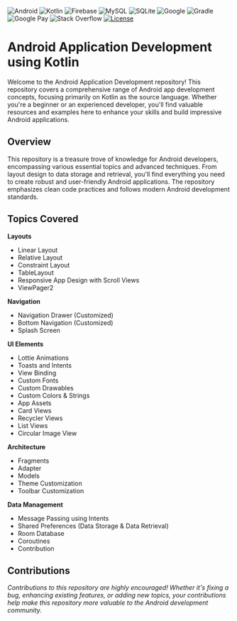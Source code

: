 
![Android](https://img.shields.io/badge/Android-3DDC84?style=for-the-badge&logo=android&logoColor=white)
![Kotlin](https://img.shields.io/badge/kotlin-%237F52FF.svg?style=for-the-badge&logo=kotlin&logoColor=white)
![Firebase](https://img.shields.io/badge/firebase-a08021?style=for-the-badge&logo=firebase&logoColor=ffcd34)
![MySQL](https://img.shields.io/badge/mysql-4479A1.svg?style=for-the-badge&logo=mysql&logoColor=white)
![SQLite](https://img.shields.io/badge/sqlite-%2307405e.svg?style=for-the-badge&logo=sqlite&logoColor=white)
![Google](https://img.shields.io/badge/google-4285F4?style=for-the-badge&logo=google&logoColor=white)
![Gradle](https://img.shields.io/badge/Gradle-02303A.svg?style=for-the-badge&logo=Gradle&logoColor=white)
![Google Pay](https://img.shields.io/badge/GooglePay-%233780F1.svg?style=for-the-badge&logo=Google-Pay&logoColor=white)
![Stack Overflow](https://img.shields.io/badge/-Stackoverflow-FE7A16?style=for-the-badge&logo=stack-overflow&logoColor=white)
[![License](https://img.shields.io/badge/License-Apache%202.0-blue.svg)](https://opensource.org/licenses/Apache-2.0) 


# Android Application Development using Kotlin

Welcome to the Android Application Development repository! This repository covers a comprehensive range of Android app development concepts, focusing primarily on Kotlin as the source language. Whether you're a beginner or an experienced developer, you'll find valuable resources and examples here to enhance your skills and build impressive Android applications.

Overview
---------------

This repository is a treasure trove of knowledge for Android developers, encompassing various essential topics and advanced techniques. From layout design to data storage and retrieval, you'll find everything you need to create robust and user-friendly Android applications. The repository emphasizes clean code practices and follows modern Android development standards.

Topics Covered
---------------

**Layouts**

* Linear Layout
* Relative Layout
* Constraint Layout
* TableLayout
* Responsive App Design with Scroll Views
* ViewPager2

    
**Navigation**

* Navigation Drawer (Customized)
* Bottom Navigation (Customized)
* Splash Screen
    
**UI Elements**

* Lottie Animations
* Toasts and Intents
* View Binding
* Custom Fonts
* Custom Drawables
* Custom Colors & Strings
* App Assets
* Card Views
* Recycler Views
* List Views
* Circular Image View
    
**Architecture**

* Fragments
* Adapter
* Models
* Theme Customization
* Toolbar Customization

**Data Management**

* Message Passing using Intents
* Shared Preferences (Data Storage & Data Retrieval)
* Room Database
* Coroutines
* Contribution

Contributions
---------------
_Contributions to this repository are highly encouraged! Whether it's fixing a bug, enhancing existing features, or adding new topics, your contributions help make this repository more valuable to the Android development community._
